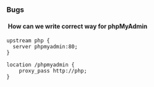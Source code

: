 

###  Bugs 
####  How can we write correct way for phpMyAdmin

```
upstream php {
  server phpmyadmin:80;
}

location /phpmyadmin {
    proxy_pass http://php;
}
```